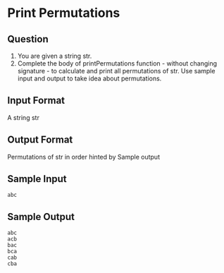 # Print Permutations

## Question

1. You are given a string str.
2. Complete the body of printPermutations function - without changing signature - to calculate and print all permutations of str.
Use sample input and output to take idea about permutations.

## Input Format

A string str

## Output Format
Permutations of str in order hinted by Sample output

## Sample Input

```
abc
```

## Sample Output
```
abc
acb
bac
bca
cab
cba
```